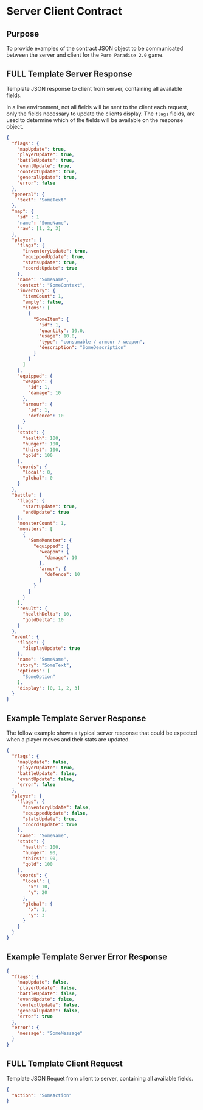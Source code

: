 # Server Client Contract

## Purpose
To provide examples of the contract JSON object to be communicated between the server and client for the `Pure
 Paradise 2.0` game. 

## FULL Template Server Response
Template JSON response to client from server, containing all available fields.

In a live environment, not all fields will be sent to the client each request, only the fields necessary to update the
 clients display. The `flags` fields, are used to determine which of the fields will be available on the response
  object.

```JSON
{
  "flags": {
    "mapUpdate": true,
    "playerUpdate": true,
    "battleUpdate": true,
    "eventUpdate": true,
    "contextUpdate": true,
    "generalUpdate": true,
    "error": false
  },
  "general": {
    "text": "SomeText"
  },
  "map": {
    "id" : 1 
    "name": "SomeName",
    "raw": [1, 2, 3]
  },
  "player": {
    "flags": {
      "inventoryUpdate": true,
      "equippedUpdate": true,
      "statsUpdate": true,
      "coordsUpdate": true
    },
    "name": "SomeName",
    "context": "SomeContext",
    "inventory": {
      "itemCount": 1,
      "empty": false,
      "items": [
        {
          "SomeItem": {
            "id": 1,
            "quantity": 10.0,
            "usage": 10.0,
            "type": "consumable / armour / weapon",
            "description": "SomeDescription"
          }
        }
      ]
    },
    "equipped": {
      "weapon": {
        "id": 1,
        "damage": 10
      },
      "armour": {
        "id": 1,
        "defence": 10
      }
    },
    "stats": {
      "health": 100,
      "hunger": 100,
      "thirst": 100,
      "gold": 100
    },
    "coords": {
      "local": 0,
      "global": 0
    }
  },
  "battle": {
    "flags": {
      "startUpdate": true,
      "endUpdate": true
    },
    "monsterCount": 1,
    "monsters": [
      {
        "SomeMonster": {
          "equipped": {
            "weapon": {
              "damage": 10
            },
            "armor": {
              "defence": 10
            }
          }
        }
      }
    ],
    "result": {
      "healthDelta": 10,
      "goldDelta": 10
    }
  },
  "event": {
    "flags": {
      "displayUpdate": true
    },
    "name": "SomeName",
    "story": "SomeText",
    "options": [
      "SomeOption"
    ],
    "display": [0, 1, 2, 3]
  }
}
```

## Example Template Server Response

The follow example shows a typical server response that could be expected when a player moves and their stats are
 updated.

```JSON
{
  "flags": {
    "mapUpdate": false,
    "playerUpdate": true,
    "battleUpdate": false,
    "eventUpdate": false,
    "error": false
  },
  "player": {
    "flags": {
      "inventoryUpdate": false,
      "equippedUpdate": false,
      "statsUpdate": true,
      "coordsUpdate": true
    },
    "name": "SomeName",
    "stats": {
      "health": 100,
      "hunger": 90,
      "thirst": 90,
      "gold": 100
    },
    "coords": {
      "local": {
        "x": 10,
        "y": 20
      },
      "global": {
        "x": 1,
        "y": 3
      }
    }
  }
}
```

## Example Template Server Error Response
```JSON
{
  "flags": {
    "mapUpdate": false,
    "playerUpdate": false,
    "battleUpdate": false,
    "eventUpdate": false,
    "contextUpdate": false,
    "generalUpdate": false,
    "error": true
  },
  "error": {
    "message": "SomeMessage"
  }
}
```

## FULL Template Client Request

Template JSON Requet from client to server, containing all available fields.
```JSON
{
  "action": "SomeAction"
}
```

